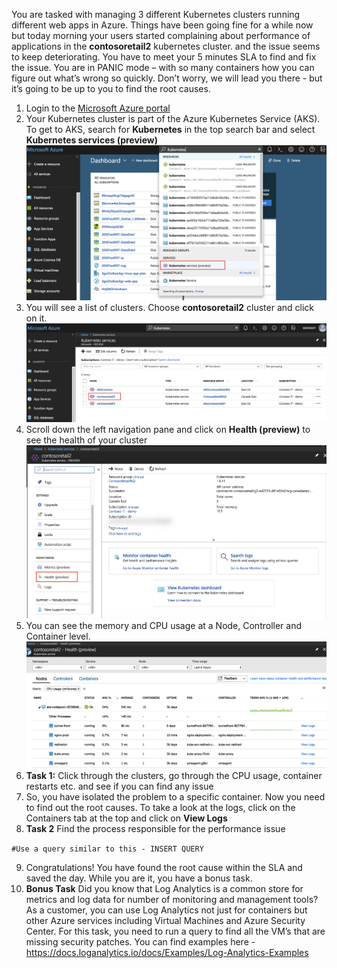 You are tasked with managing 3 different Kubernetes clusters running different web apps in Azure. Things have been going fine for a while now but today morning your users started complaining about performance of applications in the **contosoretail2** kubernetes cluster. and the issue seems to keep deteriorating. You have to meet your 5 minutes SLA to find and fix the issue. You are in PANIC mode – with so many containers how you can figure out what’s wrong so quickly. Don’t worry, we will lead you there - but it’s going to be up to you to find the root causes.

1. Login to the [Microsoft Azure portal](https://portal.azure.com)
2. Your Kubernetes cluster is part of the Azure Kubernetes Service (AKS). To get to AKS, search for **Kubernetes** in the top search bar and select **Kubernetes services (preview)**
![searchkubernetes](images/Kubernetes.png)
3. You will see a list of clusters. Choose **contosoretail2** cluster and click on it.
![contosoretail2](images/Contosoretail2.png)
4. Scroll down the left navigation pane and click on **Health (preview)** to see the health of your cluster
![health](images/Health.png)
5. You can see the memory and CPU usage at a Node, Controller and Container level.
![health](images/Node.png)
6. **Task 1:** Click through the clusters, go through the CPU usage, container restarts etc. and see if you can find any issue
7. So, you have isolated the problem to a specific container. Now you need to find out the root causes. To take a look at the logs, click on the Containers tab at the top and click on **View Logs**
8. **Task 2** Find the process responsible for the performance issue

`#Use a query similar to this - INSERT QUERY`

9. Congratulations! You have found the root cause within the SLA and saved the day. While you are it, you have a bonus task.
10. **Bonus Task** Did you know that Log Analytics is a common store for metrics and log data for number of monitoring and management tools? As a customer, you can use Log Analytics not just for containers but other Azure services including Virtual Machines and Azure Security Center.  For this task, you need to run a query to find all the VM’s that are missing security patches. You can find examples here - https://docs.loganalytics.io/docs/Examples/Log-Analytics-Examples



